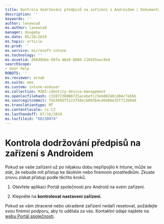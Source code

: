```yaml
---
title: Kontrola dodržování předpisů na zařízení s Androidem | Dokumentace Microsoftu
description: ''
keywords: ''
author: lenewsad
ms.author: lanewsad
manager: dougeby
ms.date: 05/28/2019
ms.topic: article
ms.prod: ''
ms.service: microsoft-intune
ms.technology: ''
ms.assetid: d98d9bbe-98fa-48a9-8808-110435eac9e4
searchScope:
- User help
ROBOTS: ''
ms.reviewer: arnab
ms.suite: ems
ms.custom: intune-enduser
ms.collection: M365-identity-device-management
ms.openlocfilehash: c3287238900725acebefc23eb00246cd04c7a5bb
ms.sourcegitcommit: fd2499df5123758ecb093b4cdd486e35f713b040
ms.translationtype: MT
ms.contentlocale: cs-CZ
ms.lasthandoff: 07/16/2019
ms.locfileid: "68230074"
---
```

# <a name="check-compliance-on-your-android-device"></a>Kontrola dodržování předpisů na zařízení s Androidem

Pokud se vaše zařízení už po nějakou dobu nepřipojilo k Intune, může se stát, že nebude mít přístup ke školním nebo firemním prostředkům. Zkuste znovu získat přístup podle těchto kroků.  

1. Otevřete aplikaci Portál společnosti pro Android na svém zařízení.  

2. Klepněte na **kontrolovat nastavení zařízení**.   

Pokud se vám ztracené nebo ukradené zařízení nedaří resetovat, požádejte svou firemní podporu, aby to udělala za vás. Kontaktní údaje najdete na [webu Portál společnosti](https://go.microsoft.com/fwlink/?linkid=2010980).  
